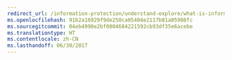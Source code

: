 ```yaml
---
redirect_url: /information-protection/understand-explore/what-is-information-protection
ms.openlocfilehash: 91b2a16929f9de250ca05404e2117b81a05908fc
ms.sourcegitcommit: 04eb4990e2bf0004684221592cb93df35e6acebe
ms.translationtype: HT
ms.contentlocale: zh-CN
ms.lasthandoff: 06/30/2017
---
```

